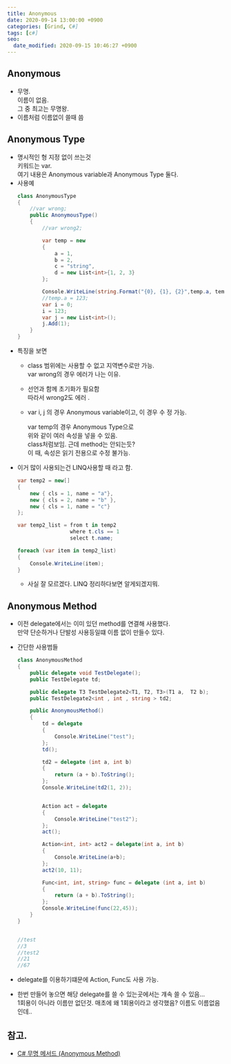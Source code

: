 ```yaml
---
title: Anonymous
date: 2020-09-14 13:00:00 +0900
categories: [Grind, C#]
tags: [c#]
seo:
  date_modified: 2020-09-15 10:46:27 +0900
---
```


## Anonymous
- 무명.  
이름이 없음.  
그 중 최고는 무명왕.
- 이름처럼 이름없이 쓸때 씀

## Anonymous Type
- 명시적인 형 지정 없이 쓰는것  
키워드는 var.  
여기 내용은 Anonymous variable과 Anonymous Type 둘다.
- 사용예
    ```c#
    class AnonymousType
    {
        //var wrong;
        public AnonymousType()
        {
            //var wrong2;

            var temp = new 
            { 
                a = 1, 
                b = 2, 
                c = "string", 
                d = new List<int>{1, 2, 3}
            };

            Console.WriteLine(string.Format("{0}, {1}, {2}",temp.a, temp.b, temp.c));
            //temp.a = 123;
            var i = 0;
            i = 123;
            var j = new List<int>();
            j.Add(1);
        }
    }
    ```
- 특징을 보면
    - class 범위에는 사용할 수 없고 지역변수로만 가능.  
    var wrong의 경우 에러가 나는 이유.
    - 선언과 함께 초기화가 필요함  
    따라서 wrong2도 에러 .
    - var i, j 의 경우 Anonymous variable이고, 이 경우 수 정 가능.  
    
        var temp의 경우 Anonymous Type으로  
        위와 같이 여러 속성을 넣을 수 있음.  
        class처럼보임. 근데 method는 안되는듯?  
        이 때, 속성은 읽기 전용으로 수정 불가능.
- 이거 많이 사용되는건 LINQ사용할 때 라고 함.
    ```c#
    var temp2 = new[]
    {
        new { cls = 1, name = "a"},
        new { cls = 2, name = "b" },
        new { cls = 1, name = "c"}
    };

    var temp2_list = from t in temp2
                     where t.cls == 1
                     select t.name;

    foreach (var item in temp2_list)
    {
        Console.WriteLine(item);
    }
    ```
    - 사실 잘 모르겠다. LINQ 정리하다보면 알게되겠지뭐.
    
## Anonymous Method
- 이전 delegate에서는 이미 있던 method를 연결해 사용했다.  
만약 단순하거나 단발성 사용등일떄 이름 없이 만들수 있다.

- 간단한 사용범들
    ```c#
    class AnonymousMethod
    {
        public delegate void TestDelegate();
        public TestDelegate td;

        public delegate T3 TestDelegate2<T1, T2, T3>(T1 a,  T2 b);
        public TestDelegate2<int , int , string > td2;

        public AnonymousMethod()
        {
            td = delegate 
            {
                Console.WriteLine("test");
            };
            td();

            td2 = delegate (int a, int b)
            {
                return (a + b).ToString();
            };
            Console.WriteLine(td2(1, 2));


            Action act = delegate
            {
                Console.WriteLine("test2");
            };
            act();

            Action<int, int> act2 = delegate(int a, int b)
            {
                Console.WriteLine(a+b);
            };
            act2(10, 11);

            Func<int, int, string> func = delegate (int a, int b)
            {
                return (a + b).ToString();
            };
            Console.WriteLine(func(22,45));
        }
    }

    
    //test
    //3
    //test2
    //21
    //67
    ```
- delegate를 이용하기떄문에 Action, Func도 사용 가능. 
- 한번 만들어 놓으면 해당 delegate를 쓸 수 있는곳에서는 걔속 쓸 수 있음...   
1회용이 아니라 이름만 없던것. 매초에 왜 1회용이라고 생각했음? 이름도 이름없음인데..

## 참고.
- [C# 무명 메서드 (Anonymous Method)](http://www.csharpstudy.com/CSharp/CSharp-anonymous-method.aspx)